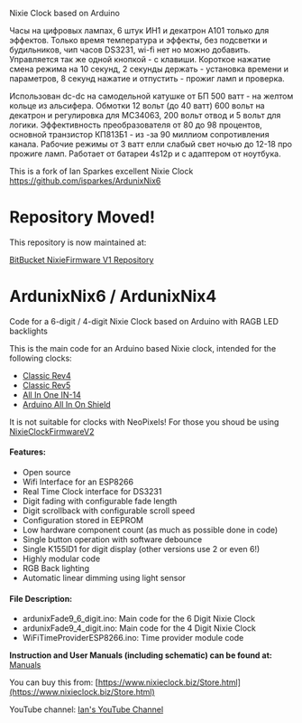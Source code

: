 Nixie Clock based on Arduino

Часы на цифровых лампах, 6 штук ИН1 и декатрон А101 только для эффектов.
Только время температура и эффекты, без подсветки и будильников, чип часов DS3231, wi-fi нет но можно добавить.
Управляется так же одной кнопкой - с клавиши. Короткое нажатие смена режима на 10 секунд, 2 секунды держать - установка времени и параметров, 8 секунд нажатие и отпустить - прожиг ламп и проверка.

Использован  dc-dc  на самодельной катушке от БП 500 ватт - на желтом кольце из альсифера.
Обмотки 12 вольт (до 40 ватт) 600 вольт на декатрон и регулировка для MC34063, 200 вольт отвод и 5 вольт для логики.
Эффективность преобразователя от 80 до 98 процентов, основной транзистор КП813Б1 - из -за 90 миллиом сопротивления канала. 
Рабочие режимы от 3 ватт елли слабый свет ночью до 12-18 про прожиге ламп.
Работает от батареи 4s12p и с адаптером от ноутбука.

This is a fork of Ian Sparkes excellent Nixie Clock
https://github.com/isparkes/ArdunixNix6



# Repository Moved!

This repository is now maintained at:

[BitBucket NixieFirmware V1 Repository](https://bitbucket.org/isparkes/nixiefirmwarev1)


# ArdunixNix6 / ArdunixNix4
Code for a 6-digit / 4-digit Nixie Clock based on Arduino with RAGB LED backlights

This is the main code for an Arduino based Nixie clock, intended for the following clocks:
- [Classic Rev4](https://www.nixieclock.biz/StoreClassic.html)
- [Classic Rev5](https://www.nixieclock.biz/StoreClassicRev5.html)
- [All In One IN-14](https://www.nixieclock.biz/StoreAllInOne.html)
- [Arduino All In On Shield](https://www.nixieclock.biz/StoreArduinoAllInOne.html)

It is not suitable for clocks with NeoPixels! For those you shoud be using [NixieClockFirmwareV2](https://bitbucket.org/isparkes/nixiefirmwarev2)

#### Features:
- Open source
- Wifi Interface for an ESP8266
- Real Time Clock interface for DS3231
- Digit fading with configurable fade length
- Digit scrollback with configurable scroll speed
- Configuration stored in EEPROM
- Low hardware component count (as much as possible done in code)
- Single button operation with software debounce
- Single K155ID1 for digit display (other versions use 2 or even 6!)
- Highly modular code
- RGB Back lighting
- Automatic linear dimming using light sensor


#### File Description:
- ardunixFade9_6_digit.ino: Main code for the 6 Digit Nixie Clock
- ardunixFade9_4_digit.ino: Main code for the 4 Digit Nixie Clock
- WiFiTimeProviderESP8266.ino: Time provider module code

**Instruction and User Manuals (including schematic) can be found at:** [Manuals](https://www.nixieclock.biz/Manuals.html)

You can buy this from: [https://www.nixieclock.biz/Store.html](https://www.nixieclock.biz/Store.html)

YouTube channel: [Ian's YouTube Channel](https://www.youtube.com/channel/UCiC34G8yl0mN2BK-LzPw0ew?view_as=subscriber)

